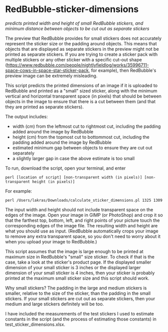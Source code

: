 # RedBubble-sticker-dimensions
_predicts printed width and height of small RedBubble stickers, and minimum distance between objects to be cut out as separate stickers_

The preview that RedBubble provides for small stickers does not accurately represent the sticker size or the padding around objects. This means that objects that are displayed as separate stickers in the preview might not be printed as separate stickers. If you are trying to create a sticker pack with multiple stickers or any other sticker with a specific cut-out shape (https://www.redbubble.com/people/nightlyfieldlog/works/35996711-space-cows-in-space-star-sticker-pack, for example), then RedBubble's preview image can be extremely misleading.

This script predicts the printed dimensions of an image if it is uploaded to RedBubble and printed as a "small" sized sticker, along with the minimum vertical and horizontal transparent space (in pixels) that should be between objects in the image to ensure that there is a cut between them (and that they are printed as separate stickers).

The output includes:
- width (cm) from the leftmost cut to rightmost cut, including the padding added around the image by RedBubble
- height (cm) from the topmost cut to bottommost cut, including the padding added around the image by RedBubble
- estimated minimum gap between objects to ensure they are cut out separately
- a slightly larger gap in case the above estimate is too small


To run, download the script, open your terminal, and enter

`perl [location of script] [non-transparent width (in pixels)] [non-transparent height (in pixels)]`

For example:

`perl /Users/lakras/Downloads/calculate_sticker_dimensions.pl 1325 1309`

The input width and height should not include transparent space on the edges of the image. Open your image in GIMP (or PhotoShop) and crop it so that the farthest top, bottom, left, and right points of your picture touch the corresponding edges of the image file. The resulting width and height are what you should use as input. (RedBubble automatically crops your image to remove any extra transparent space, so you don't need to worry about it when you upload your image to RedBubble.)

This script assumes that the image is large enough to be printed at maximum size in RedBubble's "small" size sticker. To check if that is the case, take a look at the sticker's product page. If the displayed smaller dimension of your small sticker is 3 inches or the displayed larger dimension of your small sticker is 4 inches, then your sticker is probably printed at the maximum small sticker size and this script should work.

Why small stickers? The padding in the large and medium stickers is smaller, relative to the size of the sticker, than the padding in the small stickers. If your small stickers are cut out as separate stickers, then your medium and large stickers definitely will be too.

I have included the measurements of the test stickers I used to estimate constants in the script (and the process of estimating those constants) in test_sticker_dimensions.xlsx.

